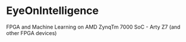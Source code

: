 # EyeOnIntelligence
FPGA and Machine Learning on AMD ZynqTm 7000 SoC - Arty Z7 (and other FPGA devices)
